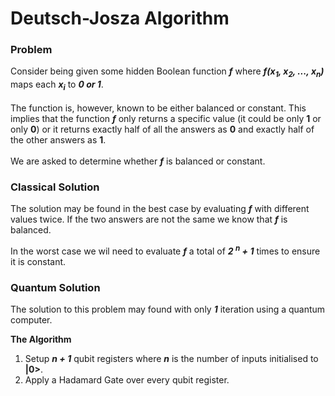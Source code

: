 <h1> Deutsch-Josza Algorithm </h1>

<h3>Problem</h3>
  
Consider being given some hidden Boolean function __*f*__ where __*f(x<sub>1</sub>, x<sub>2</sub>, ..., x<sub>n</sub>)*__ maps each __*x<sub>i</sub>*__ to __*0 or 1*__. </br></br>
The function is, however, known to be either balanced or constant. This implies that the function __*f*__ only returns a specific value (it could be only __1__ or only __0__) or it returns exactly half of all the answers as __0__ and exactly half of the other answers as __1__.
</br>
</br>
We are asked to determine whether __*f*__ is balanced or constant.

<h3>Classical Solution</h3>

The solution may be found in the best case by evaluating __*f*__ with different values twice. If the two answers are not the same we know that __*f*__ is balanced.

In the worst case we wil need to evaluate __*f*__ a total of __*2 <sup>n</sup> + 1*__ times to ensure it is constant.

<h3>Quantum Solution</h3>

The solution to this problem may found with only __*1*__ iteration using a quantum computer.

__The Algorithm__

1. Setup __*n + 1*__ qubit registers where __*n*__ is the number of inputs initialised to __|0>__.
2. Apply a Hadamard Gate over every qubit register.
